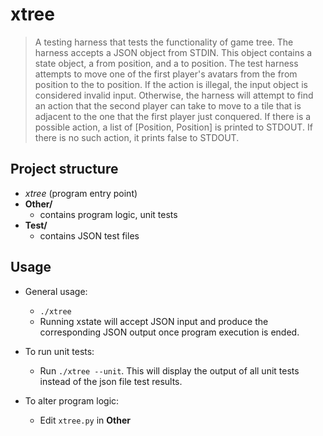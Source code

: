 # xtree

> A testing harness that tests the functionality of game tree. The harness accepts a JSON object from STDIN. This object contains a state object, a from position, and a to position. The test harness attempts to move one of the first player's avatars from the from position to the to position. If the action is illegal, the input object is considered invalid input. Otherwise, the harness will attempt to find an action that the second player can take to move to a tile that is adjacent to the one that the first player just conquered. If there is a possible action, a list of [Position, Position] is printed to STDOUT. If there is no such action, it prints false to STDOUT.

## Project structure

- *xtree* (program entry point)
- **Other/**
	- contains program logic, unit tests
- **Test/**
    - contains JSON test files

## Usage
- General usage: 
	- `./xtree`
    - Running xstate will accept JSON input and produce the corresponding JSON output once program execution is ended.

- To run unit tests:
    - Run `./xtree --unit`. This will display the output of all unit tests instead of the json file test results.

- To alter program logic:
	- Edit `xtree.py` in **Other**
